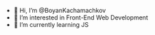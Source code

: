 - 👋 Hi, I’m @BoyanKachamachkov
- 👀 I’m interested in Front-End Web Development
- 🌱 I’m currently learning JS
